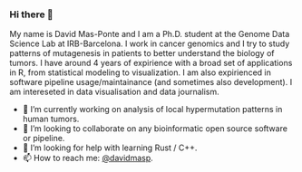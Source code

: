 ### Hi there 👋

My name is David Mas-Ponte and I am a Ph.D. student at the Genome Data Science Lab at IRB-Barcelona.
I work in cancer genomics and I try to study patterns of mutagenesis in patients to better understand
the biology of tumors. I have around 4 years of expirience with a broad set of applications in R, from
statistical modeling to visualization. I am also expirienced in software pipeline usage/maintainance (and sometimes
also development). I am intereseted in data visualisation and data journalism.

- 🔭 I’m currently working on analysis of local hypermutation patterns in human tumors.
- 👯 I’m looking to collaborate on any bioinformatic open source software or pipeline.
- 🤔 I’m looking for help with learning Rust / C++.
- 📫 How to reach me: [@davidmasp](https://twitter.com/davidmasp).
